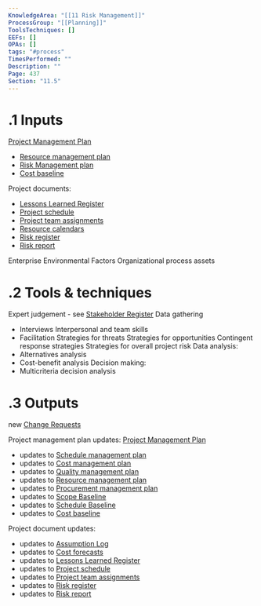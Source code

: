 ```yaml
---
KnowledgeArea: "[[11 Risk Management]]"
ProcessGroup: "[[Planning]]"
ToolsTechniques: []
EEFs: []
OPAs: []
tags: "#process"
TimesPerformed: ""
Description: ""
Page: 437
Section: "11.5"
---
```

# .1 Inputs

[Project Management Plan](Project%20Management%20Plan.md)
* [Resource management plan](Resource%20management%20plan.md)
* [Risk Management plan](Risk%20Management%20plan.md)
* [Cost baseline](Cost%20baseline.md)

Project documents:
* [Lessons Learned Register](Lessons%20Learned%20Register.md)
* [Project schedule](Project%20schedule.md)
* [Project team assignments](Project%20team%20assignments.md)
* [Resource calendars](Resource%20calendars.md)
* [Risk register](Risk%20register.md)
* [Risk report](Risk%20report.md)

Enterprise Environmental Factors
Organizational process assets

# .2 Tools & techniques
Expert judgement - see [Stakeholder Register](Stakeholder%20Register.md)
Data gathering
* Interviews
Interpersonal and team skills
* Facilitation
Strategies for threats
Strategies for opportunities
Contingent response strategies
Strategies for overall project risk
Data analysis:
* Alternatives analysis
* Cost-benefit analysis
Decision making:
* Multicriteria decision analysis

# .3 Outputs
new [Change Requests](Change%20Requests.md)

Project management plan updates: [Project Management Plan](Project%20Management%20Plan.md)
* updates to [Schedule management plan](Schedule%20management%20plan.md)
* updates to [Cost management plan](Cost%20management%20plan.md)
* updates to [Quality management plan](Quality%20management%20plan.md)
* updates to [Resource management plan](Resource%20management%20plan.md)
* updates to [Procurement management plan](Procurement%20management%20plan.md)
* updates to [Scope Baseline](Scope%20Baseline.md)
* updates to [Schedule Baseline](Schedule%20Baseline.md)
* updates to [Cost baseline](Cost%20baseline.md)

Project document updates:
* updates to [Assumption Log](Assumption%20Log.md)
* updates to [Cost forecasts](Cost%20forecasts.md)
* updates to [Lessons Learned Register](Lessons%20Learned%20Register.md)
* updates to [Project schedule](Project%20schedule.md)
* updates to [Project team assignments](Project%20team%20assignments.md)
* updates to [Risk register](Risk%20register.md)
* updates to [Risk report](Risk%20report.md)


